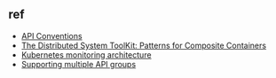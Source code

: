 
## ref
+ [API Conventions](https://github.com/kubernetes/community/blob/master/contributors/devel/sig-architecture/api-conventions.md)
+ [The Distributed System ToolKit: Patterns for Composite Containers](https://kubernetes.io/blog/2015/06/the-distributed-system-toolkit-patterns/)
+ [Kubernetes monitoring architecture](https://github.com/kubernetes/community/blob/master/contributors/design-proposals/instrumentation/monitoring_architecture.md)
+ [Supporting multiple API groups](https://github.com/kubernetes/community/blob/master/contributors/design-proposals/api-machinery/api-group.md)